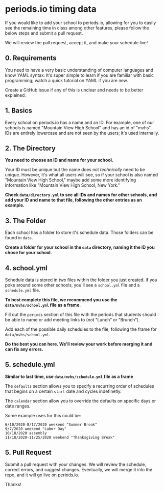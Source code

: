 # periods.io timing data
If you would like to add your school to periods.io, allowing for you to easily see the remaining time in class among other features, please follow the below steps and submit a pull request.

We will review the pull request, accept it, and make your schedule live!

## 0. Requirements
You need to have a very basic understanding of computer languages and know YAML syntax. It's super simple to learn if you are familiar with basic programming; watch a quick tutorial on YAML if you are new.

Create a GitHub issue if any of this is unclear and needs to be better explained.

## 1. Basics
Every school on periods.io has a name and an ID.
For example, one of our schools is named "Mountain View High School" and has an id of "mvhs". IDs are entirely lowercase and are not seen by the users; it's used internally.

## 2. The Directory
**You need to choose an ID and name for your school.**

Your ID must be unique but the name does not *technically* need to be unique. However, it's what all users will see, so if your school is also named "Mountain View High School," maybe add some more identifying information like "Mountain View High School, New York."

**Check `data/directory.yml` to see all IDs and names for other schools, and add your ID and name to that file, following the other entries as an example.**

## 3. The Folder
Each school has a folder to store it's schedule data. Those folders can be found in `data`.

**Create a folder for your school in the `data` directory, naming it the ID you chose for your school.**

## 4. school.yml
Schedule data is stored in two files within the folder you just created. If you poke around some other schools, you'll see a `school.yml` file and a `schedule.yml` file.

**To best complete this file, we recommend you use the `data/mvhs/school.yml` file as a frame.**

Fill out the `periods` section of this file with the periods that students should be able to name or add meeting links to (not "Lunch" or "Brunch").

Add each of the possible daily schedules to the file, following the frame for `data/mvhs/school.yml`.

**Do the best you can here. We'll review your work before merging it and can fix any errors.**

## 5. schedule.yml
**Similar to last time, use `data/mvhs/schedule.yml` file as a frame**

The `defaults` section allows you to specify a recurring order of schedules that begins on a certain `start` date and cycles indefinetly.

The `calendar` section allow you to override the defaults on specific days or date ranges.

Some example uses for this could be:
```
6/10/2020-8/17/2020 weekend "Summer Break"
9/7/2020 weekend "Labor Day"
10/18/2020 assembly
11/18/2020-11/25/2020 weekend "Thanksgiving Break"
```

## 5. Pull Request
Submit a pull request with your changes. We will review the schedule, correct errors, and suggest changes. Eventually, we will merge it into the repo, and it will go live on periods.io.

Thanks!